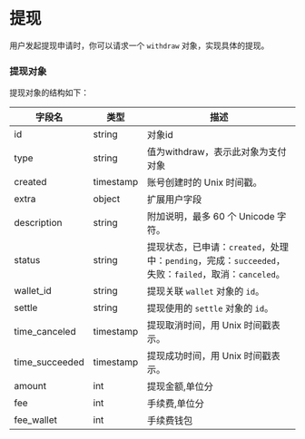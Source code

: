 # 提现

用户发起提现申请时，你可以请求一个 `withdraw` 对象，实现具体的提现。

### 提现对象

提现对象的结构如下：

| 字段名         | 类型      | 描述                                                         |
| -------------- | --------- | ------------------------------------------------------------ |
| id             | string    | 对象id                                                       |
| type           | string    | 值为withdraw，表示此对象为支付对象                           |
| created        | timestamp | 账号创建时的 Unix 时间戳。                                   |
| extra          | object    | 扩展用户字段                                                 |
| description    | string    | 附加说明，最多 60 个 Unicode 字符。                          |
| status         | string    | 提现状态，已申请：`created`，处理中：`pending`，完成：`succeeded`，失败：`failed`，取消：`canceled`。 |
| wallet_id      | string    | 提现关联 `wallet` 对象的 `id`。                              |
| settle         | string    | 提现使用的 `settle` 对象的 `id`。                            |
| time_canceled  | timestamp | 提现取消时间，用 Unix 时间戳表示。                           |
| time_succeeded | timestamp | 提现成功时间，用 Unix 时间戳表示。                           |
| amount         | int       | 提现金额,单位分                                                     |
| fee         | int       | 手续费,单位分                                                     |
| fee_wallet        | int       | 手续费钱包                                                  |


